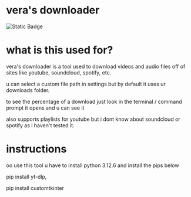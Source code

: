 # vera's downloader
![Static Badge](https://img.shields.io/badge/python-%203.12.6-green?link=https%3A%2F%2Fwww.python.org%2Fdownloads%2Frelease%2Fpython-3126%2F)

# what is this used for?

vera's downloader is a tool used to download videos and audio files off of sites like youtube, soundcloud, spotify, etc.

u can select a custom file path in settings but by default it uses ur downloads folder.

to see the percentage of a download just look in the terminal / command prompt it opens and u can see it

also supports playlists for youtube but i dont know about soundcloud or spotify as i haven't tested it.

# instructions

oo use this tool u have to install python 3.12.6 and install the pips below

pip install yt-dlp,

pip install customtkinter
